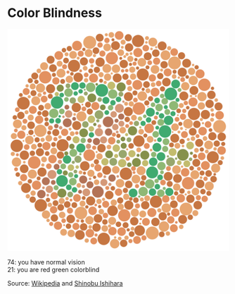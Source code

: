 # Color Blindness

![Ishihara 9](../images/ishihara_9.svg)

74: you have normal vision<br>
21: you are red green colorblind

Source: [Wikipedia](https://en.m.wikipedia.org/wiki/File:Ishihara_9.svg) and [Shinobu Ishihara](https://en.wikipedia.org/wiki/Shinobu_Ishihara)
